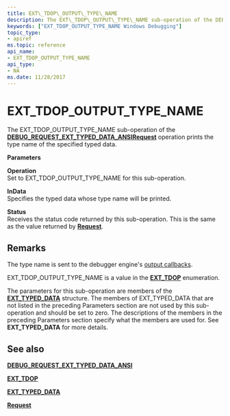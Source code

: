 ```yaml
---
title: EXT\_TDOP\_OUTPUT\_TYPE\_NAME
description: The EXT\_TDOP\_OUTPUT\_TYPE\_NAME sub-operation of the DEBUG\_REQUEST\_EXT\_TYPED\_DATA\_ANSI Request operation prints the type name of the specified typed data.
keywords: ["EXT_TDOP_OUTPUT_TYPE_NAME Windows Debugging"]
topic_type:
- apiref
ms.topic: reference
api_name:
- EXT_TDOP_OUTPUT_TYPE_NAME
api_type:
- NA
ms.date: 11/28/2017
---
```


# EXT\_TDOP\_OUTPUT\_TYPE\_NAME


The EXT\_TDOP\_OUTPUT\_TYPE\_NAME sub-operation of the [**DEBUG\_REQUEST\_EXT\_TYPED\_DATA\_ANSI**](debug-request-ext-typed-data-ansi.md)[**Request**](request.md) operation prints the type name of the specified typed data.

**Parameters**

<span id="Operation"></span><span id="operation"></span><span id="OPERATION"></span>**Operation**  
Set to EXT\_TDOP\_OUTPUT\_TYPE\_NAME for this sub-operation.

<span id="InData"></span><span id="indata"></span><span id="INDATA"></span>**InData**  
Specifies the typed data whose type name will be printed.

<span id="Status"></span><span id="status"></span><span id="STATUS"></span>**Status**  
Receives the status code returned by this sub-operation. This is the same as the value returned by [**Request**](request.md).

## Remarks

The type name is sent to the debugger engine's [output callbacks](./using-input-and-output.md#output-callbacks).

EXT\_TDOP\_OUTPUT\_TYPE\_NAME is a value in the [**EXT\_TDOP**](/windows-hardware/drivers/ddi/wdbgexts/ne-wdbgexts-_ext_tdop) enumeration.

The parameters for this sub-operation are members of the [**EXT\_TYPED\_DATA**](/windows-hardware/drivers/ddi/wdbgexts/ns-wdbgexts-_ext_typed_data) structure. The members of EXT\_TYPED\_DATA that are not listed in the preceding Parameters section are not used by this sub-operation and should be set to zero. The descriptions of the members in the preceding Parameters section specify what the members are used for. See **EXT\_TYPED\_DATA** for more details.

## <span id="see_also"></span>See also


[**DEBUG\_REQUEST\_EXT\_TYPED\_DATA\_ANSI**](debug-request-ext-typed-data-ansi.md)

[**EXT\_TDOP**](/windows-hardware/drivers/ddi/wdbgexts/ne-wdbgexts-_ext_tdop)

[**EXT\_TYPED\_DATA**](/windows-hardware/drivers/ddi/wdbgexts/ns-wdbgexts-_ext_typed_data)

[**Request**](request.md)

 

